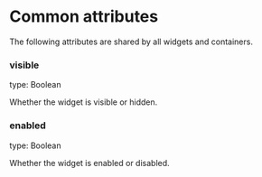 # Common attributes

The following attributes are shared by all widgets and containers.

### visible

type: Boolean

Whether the widget is visible or hidden.

### enabled

type: Boolean

Whether the widget is enabled or disabled.
